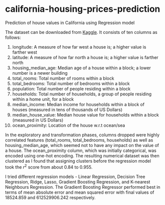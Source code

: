 # california-housing-prices-prediction
Prediction of house values in California using Regression model

The dataset can be downloaded from [Kaggle](https://www.kaggle.com/datasets/camnugent/california-housing-prices). 
It consists of ten columns as follows:
1. longitude: A measure of how far west a house is; a higher value is farther west
2. latitude: A measure of how far north a house is; a higher value is farther north
3. housing_median_age: Median age of a house within a block; a lower number is a newer building
4. total_rooms: Total number of rooms within a block
5. total_bedrooms: Total number of bedrooms within a block
6. population: Total number of people residing within a block
7. households: Total number of households, a group of people residing within a home unit, for a block
8. median_income: Median income for households within a block of houses (measured in tens of thousands of US Dollars)
9. median_house_value: Median house value for households within a block (measured in US Dollars)
10. ocean_proximity: Location of the house w.r.t ocean/sea

In the exploratory and transformation phases, columns dropped were highly correlated features (total_rooms, total_bedrooms, households) as well as housing_median_age, which seemed not to have any impact on the value of a house. The ocean_proximity column, which was initially categorical, was encoded using one-hot encoding. The resulting numerical dataset was then clustered as I found that assigning clusters before the regression model took the $r^2$ score from about 0.84 to 0.955.

I tried different regression models - Linear Regression, Decision Tree Regression, Ridge, Lasso, Gradient Boosting Regression, and K-nearest Neighbours Regression. The Gradient Boosting Regressor performed best in terms of mean absolute error and mean squared error with final values of 18524.859 and 612529906.242 respectively. 
